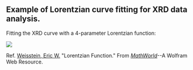 ## Example of Lorentzian curve fitting for XRD data analysis.

Fitting the XRD curve with a 4-parameter Lorentzian function:

<img src="http://latex.codecogs.com/gif.latex?\ f(x) = A\left[\frac{\gamma^{2}}{(x-x_{0})^{2}+\gamma^2}\right] +B"/>

Ref.
[Weisstein, Eric W.](https://mathworld.wolfram.com/about/author.html) "Lorentzian Function." From [*MathWorld*](https://mathworld.wolfram.com/)--A Wolfram Web Resource. 

